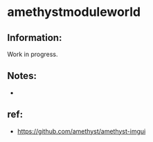# amethystmoduleworld

## Information:
 Work in progress.

## Notes:
 * 

## ref:
 * https://github.com/amethyst/amethyst-imgui